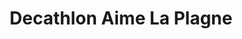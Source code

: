 ---
title: "Decathlon Aime La Plagne"
url: /aime-la-plagne/decathlon-aime-la-plagne/
shop: Sport
---